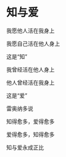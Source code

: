    

# 知与爱

我愿他人活在我身上

我愿自己活在他人身上

这是“知”

  

我曾经活在他人身上

他人曾经活在我身上

这是“爱”

  

雷奥纳多说

知得愈多，爱得愈多

爱得愈多，知得愈多

  

知与爱永成正比